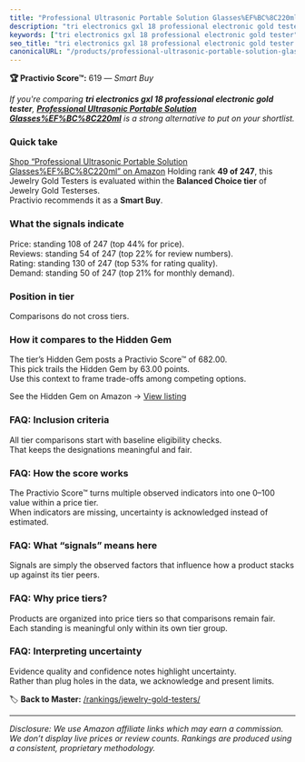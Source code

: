 ```yaml
---
title: "Professional Ultrasonic Portable Solution Glasses%EF%BC%8C220ml"
description: "tri electronics gxl 18 professional electronic gold tester: Data-driven within Balanced Choice ranking using the Practivio Score™. Positioned by quality, value…"
keywords: ["tri electronics gxl 18 professional electronic gold tester"]
seo_title: "tri electronics gxl 18 professional electronic gold tester — Smart Buy Balanced Choice (2025)"
canonicalURL: "/products/professional-ultrasonic-portable-solution-glassesefbc8c220ml-B0DT3TZLHN/"
---
```


**🏆 Practivio Score™:** 619 — _Smart Buy_


*If you're comparing **tri electronics gxl 18 professional electronic gold tester**, **[Professional Ultrasonic Portable Solution Glasses%EF%BC%8C220ml](https://www.amazon.com/dp/B0DT3TZLHN?tag=practivio-20)** is a strong alternative to put on your shortlist.*
### Quick take
[Shop “Professional Ultrasonic Portable Solution Glasses%EF%BC%8C220ml” on Amazon](https://www.amazon.com/dp/B0DT3TZLHN?tag=practivio-20)
Holding rank **49 of 247**, this Jewelry Gold Testers is evaluated within the **Balanced Choice tier** of Jewelry Gold Testerses.  
Practivio recommends it as a **Smart Buy**.

### What the signals indicate
Price: standing 108 of 247 (top 44% for price).  
Reviews: standing 54 of 247 (top 22% for review numbers).  
Rating: standing 130 of 247 (top 53% for rating quality).  
Demand: standing 50 of 247 (top 21% for monthly demand).

### Position in tier
Comparisons do not cross tiers.

### How it compares to the Hidden Gem
The tier’s Hidden Gem posts a Practivio Score™ of 682.00.  
This pick trails the Hidden Gem by 63.00 points.  
Use this context to frame trade-offs among competing options.  

See the Hidden Gem on Amazon → [View listing](https://www.amazon.com/dp/B08KZQBGHF?tag=practivio-20)

### FAQ: Inclusion criteria
All tier comparisons start with baseline eligibility checks.  
That keeps the designations meaningful and fair.

### FAQ: How the score works
The Practivio Score™ turns multiple observed indicators into one 0–100 value within a price tier.  
When indicators are missing, uncertainty is acknowledged instead of estimated.

### FAQ: What “signals” means here
Signals are simply the observed factors that influence how a product stacks up against its tier peers.

### FAQ: Why price tiers?
Products are organized into price tiers so that comparisons remain fair.  
Each standing is meaningful only within its own tier group.

### FAQ: Interpreting uncertainty
Evidence quality and confidence notes highlight uncertainty.  
Rather than plug holes in the data, we acknowledge and present limits.


🏷️ **Back to Master:** [/rankings/jewelry-gold-testers/](/rankings/jewelry-gold-testers/)

---
_Disclosure: We use Amazon affiliate links which may earn a commission. We don’t display live prices or review counts. Rankings are produced using a consistent, proprietary methodology._
